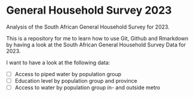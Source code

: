 # General Household Survey 2023
Analysis of the South African General Household Survey for 2023.

This is a repository for me to learn how to use Git, Github and Rmarkdown by having a look at the South African General Household Survey Data for 2023.

I want to have a look at the following data:

- [ ] Access to piped water by population group
- [ ] Education level by population group and province
- [ ] Access to water by population group in- and outside metro
